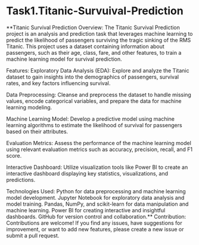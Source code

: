 # Task1.Titanic-Survuival-Prediction

**Titanic Survival Prediction
Overview:
The Titanic Survival Prediction project is an analysis and prediction task that leverages machine learning to predict the likelihood of passengers surviving the tragic sinking of the RMS Titanic. This project uses a dataset containing information about passengers, such as their age, class, fare, and other features, to train a machine learning model for survival prediction.

Features:
Exploratory Data Analysis (EDA): Explore and analyze the Titanic dataset to gain insights into the demographics of passengers, survival rates, and key factors influencing survival.

Data Preprocessing: Cleanse and preprocess the dataset to handle missing values, encode categorical variables, and prepare the data for machine learning modeling.

Machine Learning Model: Develop a predictive model using machine learning algorithms to estimate the likelihood of survival for passengers based on their attributes.

Evaluation Metrics: Assess the performance of the machine learning model using relevant evaluation metrics such as accuracy, precision, recall, and F1 score.

Interactive Dashboard: Utilize visualization tools like Power BI to create an interactive dashboard displaying key statistics, visualizations, and predictions.

Technologies Used:
Python for data preprocessing and machine learning model development.
Jupyter Notebook for exploratory data analysis and model training.
Pandas, NumPy, and scikit-learn for data manipulation and machine learning.
Power BI for creating interactive and insightful dashboards.
GitHub for version control and collaboration.**
Contribution:
Contributions are welcome! If you find any issues, have suggestions for improvement, or want to add new features, please create a new issue or submit a pull request.
